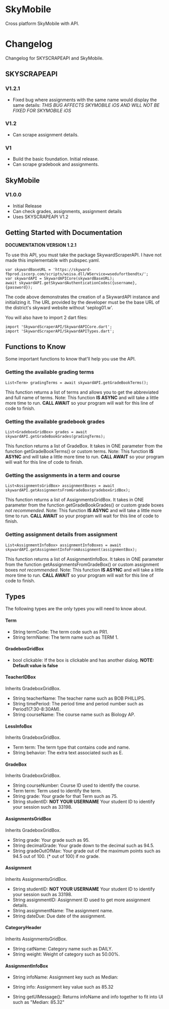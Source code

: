 # SkyMobile

Cross platform SkyMobile with API.

# Changelog

Changelog for SKYSCRAPEAPI and SkyMobile.

## SKYSCRAPEAPI

### V1.2.1

- Fixed bug where assignments with the same name would display the same details: *THIS BUG AFFECTS SKYMOBILE iOS AND WILL NOT BE FIXED FOR SKYMOBILE iOS*

### V1.2

- Can scrape assignment details.

### V1

- Build the basic foundation. Initial release.
- Can scrape gradebook and assignments.

## SkyMobile

### V1.0.0

- Initial Release
- Can check grades, assignments, assignment details
- Uses SKYSCRAPEAPI V1.2

## Getting Started with Documentation

**DOCUMENTATION VERSION 1.2.1**

To use this API, you must take the package SkywardScraperAPI. I have not made this implementable with pubspec.yaml.

```
var skywardBaseURL = 'https://skyward-fbprod.iscorp.com/scripts/wsisa.dll/WService=wsedufortbendtx/';
var skywardAPI = SkywardAPICore(skywardBaseURL);
await skywardAPI.getSkywardAuthenticationCodes({username}, {password});
```

The code above demonstrates the creation of a SkywardAPI instance and initializing it. The URL provided by the developer must be the base URL of the district's skyward website without 'seplog01.w'.

You will also have to import 2 dart files:
```
import 'SkywardScraperAPI/SkywardAPICore.dart';
import 'SkywardScraperAPI/SkywardAPITypes.dart';
```

## Functions to Know

Some important functions to know that'll help you use the API.

### Getting the available grading terms 

```
List<Term> gradingTerms = await skywardAPI.getGradeBookTerms();
```

This function returns a list of terms and allows you to get the abbreviated and full name of terms. Note: This function **IS ASYNC** and will take a little more time to run. **CALL AWAIT** so your program will wait for this line of code to finish.

### Getting the available gradebook grades 

```
List<GradeboxGridBox> grades = await skywardAPI.getGradeBookGrades(gradingTerms);
```

This function returns a list of GradeBox. It takes in ONE parameter from the function getGradeBookTerms() or custom terms. Note: This function **IS ASYNC** and will take a little more time to run. **CALL AWAIT** so your program will wait for this line of code to finish.

### Getting the assignments in a term and course

```
List<AssignmentsGridBox> assignmentBoxes = await skywardAPI.getAssignmentsFromGradeBox(gradeboxGridBox);
```

This function returns a list of AssignmentsGridBox. It takes in ONE parameter from the function getGradeBookGrades() or custom grade boxes *not recommended*. Note: This function **IS ASYNC** and will take a little more time to run. **CALL AWAIT** so your program will wait for this line of code to finish.

### Getting assignment details from assignment

```
List<AssignmentInfoBox> assignmentInfoBoxes = await skywardAPI.getAssignmentInfoFromAssignment(assignmentBox);
```

This function returns a list of AssignmentInfoBox. It takes in ONE parameter from the function getAssignmentsFromGradeBox() or custom assignment boxes *not recommended*. Note: This function **IS ASYNC** and will take a little more time to run. **CALL AWAIT** so your program will wait for this line of code to finish.

## Types

The following types are the only types you will need to know about.

#### Term
- String termCode: The term code such as PR1.
- String termName: The term name such as TERM 1.

#### GradeboxGridBox
- bool clickable: If the box is clickable and has another dialog. **NOTE: Default value is false**

#### TeacherIDBox

Inherits GradeboxGridBox.

- String teacherName: The teacher name such as BOB PHILLIPS.
- String timePeriod: The period time and period number such as Period1(7:30-8:30AM).
- String courseName: The course name such as Biology AP.

#### LessInfoBox

Inherits GradeboxGridBox.

- Term term: The term type that contains code and name.
- String behavior: The extra text associated such as E.


#### GradeBox

Inherits GradeboxGridBox.

- String courseNumber: Course ID used to identify the course.
- Term term: Term used to identify the term.
- String grade: Your grade for that Term such as 75.
- String studentID: **NOT YOUR USERNAME** Your student ID to identify your session such as 33198.

#### AssignmentsGridBox

Inherits GradeboxGridBox.

- String grade: Your grade such as 95.
- String decimalGrade: Your grade down to the decimal such as 94.5.
- String gradeOutOfMax: Your grade out of the maximum points such as 94.5 out of 100. (* out of 100) if no grade.

#### Assignment

Inherits AssignmentsGridBox.

- String studentID: **NOT YOUR USERNAME** Your student ID to identify your session such as 33198.
- String assignmentID: Assignment ID used to get more assignment details.
- String assignmentName: The assignment name.
- String dateDue: Due date of the assignment.

#### CategoryHeader

Inherits AssignmentsGridBox.

- String catName: Category name such as DAILY.
- String weight: Weight of category such as 50.00%.

#### AssignmentInfoBox

- String infoName: Assignment key such as Median:
- String info: Assignment key value such as 85.32

- String getUIMessage(): Returns infoName and info together to fit into UI such as "Median: 85.32"
